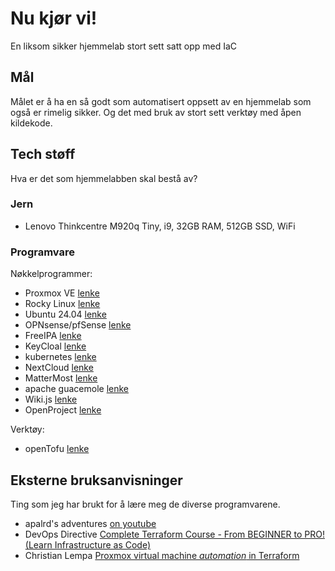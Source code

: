 # Nu kjør vi!

En liksom sikker hjemmelab stort sett satt opp med IaC

## Mål

Målet er å ha en så godt som automatisert oppsett av en hjemmelab som også er rimelig sikker. Og det med bruk av stort sett verktøy med åpen kildekode.

## Tech støff

Hva er det som hjemmelabben skal bestå av?

### Jern

- Lenovo Thinkcentre M920q Tiny, i9, 32GB RAM, 512GB SSD, WiFi

### Programvare

Nøkkelprogrammer:

- Proxmox VE [lenke](https://www.proxmox.com/en/)
- Rocky Linux [lenke](https://rockylinux.org/no-NO)
- Ubuntu 24.04 [lenke](https://ubuntu.com/)
- OPNsense/pfSense [lenke](https://opnsense.org/)
- FreeIPA [lenke](https://www.freeipa.org/)
- KeyCloal [lenke](https://www.keycloak.org/)
- kubernetes [lenke](https://kubernetes.io/)
- NextCloud [lenke](https://nextcloud.com/)
- MatterMost [lenke](https://mattermost.com/)
- apache guacemole [lenke](https://guacamole.apache.org/)
- Wiki.js [lenke](https://js.wiki/)
- OpenProject [lenke](https://www.openproject.org/)

Verktøy:

- openTofu [lenke](https://opentofu.org/)

## Eksterne bruksanvisninger

Ting som jeg har brukt for å lære meg de diverse programvarene.

- apalrd's adventures [on youtube](https://www.youtube.com/@apalrdsadventures/videos)
- DevOps Directive [Complete Terraform Course - From BEGINNER to PRO! (Learn Infrastructure as Code)](https://youtu.be/7xngnjfIlK4?si=ZchQDAig5tDmNIJv)
- Christian Lempa [Proxmox virtual machine _automation_ in Terraform](https://youtu.be/dvyeoDBUtsU?si=VmtJZ-79wN5DhZaa)
